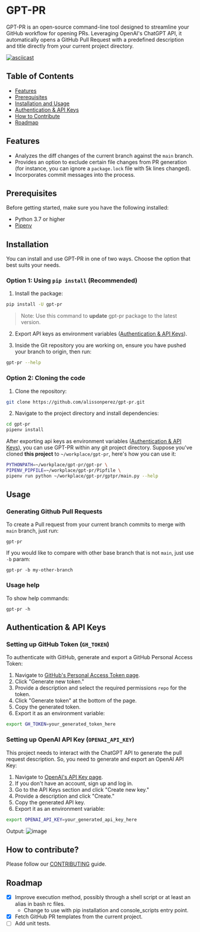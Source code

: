 # GPT-PR

GPT-PR is an open-source command-line tool designed to streamline your GitHub workflow for opening PRs. Leveraging OpenAI's ChatGPT API, it automatically opens a GitHub Pull Request with a predefined description and title directly from your current project directory.

[![asciicast](https://asciinema.org/a/u0PwZlNjAGZcdXPPrjf84wj2A.svg)](https://asciinema.org/a/u0PwZlNjAGZcdXPPrjf84wj2A)

## Table of Contents

- [Features](#features)
- [Prerequisites](#prerequisites)
- [Installation and Usage](#installation-and-usage)
- [Authentication & API Keys](#authentication--api-keys)
- [How to Contribute](#how-to-contribute)
- [Roadmap](#roadmap)

## Features

- Analyzes the diff changes of the current branch against the `main` branch.
- Provides an option to exclude certain file changes from PR generation (for instance, you can ignore a `package.lock` file with 5k lines changed).
- Incorporates commit messages into the process.

## Prerequisites

Before getting started, make sure you have the following installed:

- Python 3.7 or higher
- [Pipenv](https://pipenv.pypa.io/en/latest/)

## Installation

You can install and use GPT-PR in one of two ways. Choose the option that best suits your needs.

### Option 1: Using `pip install` (Recommended)

1. Install the package:

```bash
pip install -U gpt-pr
```

> Note: Use this command to **update** gpt-pr package to the latest version.

2. Export API keys as environment variables ([Authentication & API Keys](#authentication--api-keys)).

3. Inside the Git repository you are working on, ensure you have pushed your branch to origin, then run:

```bash
gpt-pr --help
```

### Option 2: Cloning the code

1. Clone the repository:

```bash
git clone https://github.com/alissonperez/gpt-pr.git
```

2. Navigate to the project directory and install dependencies:

```bash
cd gpt-pr
pipenv install
```

After exporting api keys as environment variables ([Authentication & API Keys](#authentication--api-keys)), you can use GPT-PR within any git project directory. Suppose you've cloned **this project** to `~/workplace/gpt-pr`, here's how you can use it:

```bash
PYTHONPATH=~/workplace/gpt-pr/gpt-pr \
PIPENV_PIPFILE=~/workplace/gpt-pr/Pipfile \
pipenv run python ~/workplace/gpt-pr/gptpr/main.py --help
```

## Usage

### Generating Github Pull Requests

To create a Pull request from your current branch commits to merge with `main` branch, just run:

```
gpt-pr
```

If you would like to compare with other base branch that is not `main`, just use `-b` param:

```
gpt-pr -b my-other-branch
```

### Usage help

To show help commands:

```
gpt-pr -h
```

## Authentication & API Keys

### Setting up GitHub Token (`GH_TOKEN`)

To authenticate with GitHub, generate and export a GitHub Personal Access Token:

1. Navigate to [GitHub's Personal Access Token page](https://github.com/settings/tokens).
2. Click "Generate new token."
3. Provide a description and select the required permissions `repo` for the token.
4. Click "Generate token" at the bottom of the page.
5. Copy the generated token.
6. Export it as an environment variable:

```bash
export GH_TOKEN=your_generated_token_here
```

### Setting up OpenAI API Key (`OPENAI_API_KEY`)

This project needs to interact with the ChatGPT API to generate the pull request description. So, you need to generate and export an OpenAI API Key:

1. Navigate to [OpenAI's API Key page](https://platform.openai.com/signup).
2. If you don't have an account, sign up and log in.
3. Go to the API Keys section and click "Create new key."
4. Provide a description and click "Create."
5. Copy the generated API key.
6. Export it as an environment variable:

```bash
export OPENAI_API_KEY=your_generated_api_key_here
```

Output:
![image](https://github.com/alissonperez/gpt-pr/assets/756802/cc6c0ca4-5759-44ce-ad35-e4e7305b3875)

## How to contribute?

Please follow our [CONTRIBUTING](./CONTRIBUTING.md) guide.

## Roadmap

- [x] Improve execution method, possibly through a shell script or at least an alias in bash rc files.
  - Change to use with pip installation and console_scripts entry point.
- [x] Fetch GitHub PR templates from the current project.
- [ ] Add unit tests.
